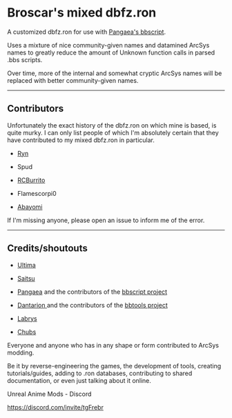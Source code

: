 # Broscar's mixed dbfz.ron

A customized dbfz.ron for use with [Pangaea's bbscript](https://github.com/super-continent/bbscript).

Uses a mixture of nice community-given names and datamined ArcSys names to greatly reduce the amount of Unknown function calls in parsed .bbs scripts.

Over time, more of the internal and somewhat cryptic ArcSys names will be replaced with better community-given names.

---

## Contributors

Unfortunately the exact history of the dbfz.ron on which mine is based, is quite murky. I can only list people of which I'm absolutely certain that they have contributed to my mixed dbfz.ron in particular.

- [Ryn](https://twitter.com/WistfulHopes)

- Spud

- [RCBurrito](https://twitter.com/RCBurrito)

- Flamescorpi0

- [Abayomi](https://twitter.com/abayomixcci)

If I'm missing anyone, please open an issue to inform me of the error.

---

## Credits/shoutouts

- [Ultima](https://twitter.com/UltIMa647/)

- [Saitsu](https://twitter.com/SaitsuMD)

- [Pangaea](https://twitter.com/Pangaea__) and the contributors of the [bbscript project](https://github.com/super-continent/bbscript)

- [Dantarion ](https://twitter.com/dantarion) and the contributors of the [bbtools project](https://github.com/dantarion/bbtools)

- [Labrys](https://twitter.com/MemeMongerBPM)

- [Chubs](https://twitter.com/Jewels_Booty)

Everyone and anyone who has in any shape or form contributed to ArcSys modding.

Be it by reverse-engineering the games, the development of tools, creating tutorials/guides, adding to .ron databases, contributing to shared documentation, or even just talking about it online.

Unreal Anime Mods - Discord

https://discord.com/invite/tgFrebr
